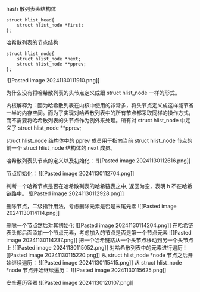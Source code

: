 hash 散列表头结构体
```
struct hlist_head{
	struct hlist_node *first;
};
```

哈希散列表的节点结构
```
struct hlist_node{
	struct hlist_node *next;
	struct hlist_node **pprev;
};
```


![[Pasted image 20241130111910.png]]

为什么没有将哈希散列表的头节点定义成跟 struct hlist_node 一样的形式。

内核解释为：因为哈希散列表在内核中使用的非常多，将头节点定义成这样能节省一半的内存空间。而为了实现对哈希散列表中的所有节点都采取同样的操作方式，而不需要将哈希散列表的头节点作为例外来处理。所有对 struct hlist_node 中定义了 struct hlist_node \*\*pprev;

struct hlist_node 结构体中的 pprev 成员用于指向当前 struct hlist_node 节点的前一个 struct hlist_node 结构体的 next 成员。

哈希散列表头节点的定义以及初始化：
![[Pasted image 20241130112616.png]]

节点初始化：
![[Pasted image 20241130112704.png]]

判断一个哈希节点是否在哈希散列表的哈希链表之中, 返回为空，表明 h 不在哈希链路中。
![[Pasted image 20241130112928.png]]

删除节点，二级指针用法，考虑删除元素是否是末尾元素
![[Pasted image 20241130114114.png]]

删除一个节点然后对其初始化
![[Pasted image 20241130114204.png]]
在哈希链表头部后面添加一个节点元素，考虑加入的节点是否是第一个节点元素
![[Pasted image 20241130114237.png]]
把一个哈希链路从一个头节点移动到另一个头节点上
![[Pasted image 20241130115052.png]]
对哈希散列表中的元素进行遍历
![[Pasted image 20241130115220.png]]
从 struct hlist_node \*node 节点之后开始继续遍历：
![[Pasted image 20241130115415.png]]
从 struct hlist_node \*node 节点开始继续遍历：
![[Pasted image 20241130115625.png]]

安全遍历容器
![[Pasted image 20241130120107.png]]

